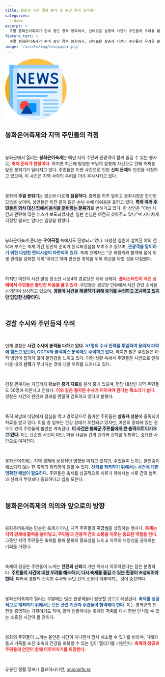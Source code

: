 ```yaml
---
title: 살충제 사건 경찰 분석 중 주민 우려 심각해!
categories:
  - News
excerpt: >
  주말 봉화은어축제가 준비 중인 경북 봉화에서, 신비로운 살충제 사건이 주민들의 우려를 불러일으키고 있다. 경찰은 사건 수사에 총력을 다하고 있지만, 범인은 여전히 잡히지 않아 불안감이 가중되고 있다.
feature_text: >
  주말 봉화은어축제가 준비 중인 경북 봉화에서, 신비로운 살충제 사건이 주민들의 우려를 불러일으키고 있다. 경찰은 사건 수사에 총력을 다하고 있지만, 범인은 여전히 잡히지 않아 불안감이 가중되고 있다.
image: '/assets/img/newspaper.png'
---
```


<p><img src="/assets/img/newspaper.png" alt="kimp 속보" /></p>

<h2 data-ke-size="size26">봉화은어축제와 지역 주민들의 걱정</h2>

<p data-ke-size="size16">&nbsp;</p>

<p>봉화군에서 열리는 <strong>봉화은어축제</strong>는 매년 지역 주민과 관광객이 함께 즐길 수 있는 행사로, <b><span style="color: #ee2323;">축제 준비가 한창이다.</span></b> 하지만 최근에 발생한 복날의 살충제 사건으로 인해 축제를 앞둔 분위기가 달라지고 있다. 주민들은 이번 사건으로 인한 <strong>신뢰 문제</strong>와 안전을 걱정하고 있으며, 이 사건은 지역 사회의 우려를 더욱 부각시키고 있다.</p>

<p data-ke-size="size16">&nbsp;</p>

<p>봉화의 <strong>주말 분위기</strong>는 평소와 다르게 <strong>침울하다.</strong> 중복을 하루 앞두고 봉화시장은 한산한 모습을 보이며, 상인들은 이전 같지 않은 손님 수에 아쉬움을 표하고 있다. <b><span style="background-color: #21538527;">특히 여러 주민들은 외식 대신 집에서 음식을 준비하는 분위기</span></b>로 변해가고 있다. 한 상인은 "이번 사건과 관련해 많은 뉴스가 보도되었지만, 일반 손님은 여전히 찾아주고 있다"며 지나치게 걱정할 필요는 없다는 입장을 밝혔다.</p>

<p data-ke-size="size16">&nbsp;</p>

<p>봉화은어축제 준비는 <strong>우여곡절</strong> 속에서도 진행되고 있다. 내성천 일원에 설치된 야외 천막과 부스는 축제 기간 동안의 준비가 완료되었음을 보여주고 있으며, <b><span style="color: #1a5490;">관광객을 맞이하기 위한 다양한 편의시설이 마련되어 있다.</span></b> 축제 관계자는 "군 위생계와 협력해 음식 위생 관리를 강화할 계획"이라고 하며 안전한 축제를 위해 최선을 다할 것을 다짐했다.</p>

<p data-ke-size="size16">&nbsp;</p>

<p>하지만 여전히 사건 발생 장소인 내성4리 경로당은 폐쇄 상태다. <b><span style="color: #ee2323;">폴리스라인이 쳐진 상태에서 주민들은 불안한 마음을 품고 있다.</span></b> 주민들은 경로당 안팎에서 사건 관련 소식을 논의하며 상심하고 있으며, <b><span style="background-color: #21538527;">경찰이 사건을 해결하기 위해 증거를 수집하고 조사하고 있지만 답답한 상황이다.</span></b> </p>

<p data-ke-size="size16">&nbsp;</p>

<h2 data-ke-size="size26">경찰 수사와 주민들의 우려</h2>

<p data-ke-size="size16">&nbsp;</p>

<p>현재 경찰은 <strong>사건 수사에 총력을 다하고 있다.</strong> <b><span style="color: #1a5490;">57명의 수사 인력을 투입하여 용의자 파악에 힘쓰고 있으며, CCTV와 블랙박스 분석에도 주력하고 있다.</span></b> 하지만 많은 주민들은 아직 범인이 잡히지 않아 불안감을 느끼고 있다. 이런 상황 속에서 주민들은 사건으로 인해 마을 내의 <strong>신의</strong>가 무너지는 것에 대한 우려를 드러내고 있다.</p>

<p data-ke-size="size16">&nbsp;</p>

<p>경찰 관계자는 지금까지 확보된 <strong>증거 자료</strong>를 분석 중에 있으며, 면담 대상인 지역 주민들도 56명에 이른다고 전했다. <b><span style="color: #ee2323;">이와 같은 철저한 수사가 이어져야 한다는 목소리가 높다.</span></b> 경찰은 사건의 원인과 경과를 면밀히 검토하고 있다고 밝혔다.</p>

<p data-ke-size="size16">&nbsp;</p>

<p>특히 복날에 식당에서 점심을 먹고 경로당으로 돌아온 주민들은 <strong>살충제 성분</strong>에 중독되어 치료를 받고 있다. 이들 중 일부는 건강 상태가 호전되고 있지만, 여전히 중태에 있는 경우도 있어 주민들의 불안은 계속된다. <b><span style="background-color: #21538527;">이 사건은 봉화군 주민들에게 큰 충격으로 다가오고 있다.</span></b> 이는 단순한 사건이 아닌, 마을 사람들 간의 관계와 신뢰를 위협하는 중요한 사안으로 여겨진다.</p>

<p data-ke-size="size16">&nbsp;</p>

<p>봉화은어축제는 지역 경제에 긍정적인 영향을 미치고 있지만, 주민들이 느끼는 불안감이 해소되지 않는 한 축제의 화려함이 덜할 수 있다. <b><span style="color: #1a5490;">신뢰를 회복하기 위해서는 사건에 대한 명확한 해법이 필요하다.</span></b> 주민들은 축제를 성공적으로 치르기 위해서는 서로 간의 협력과 신뢰가 무엇보다 중요하다고 입을 모은다.</p>

<p data-ke-size="size16">&nbsp;</p>

<h2 data-ke-size="size26">봉화은어축제의 의의와 앞으로의 방향</h2>

<p data-ke-size="size16">&nbsp;</p>

<p>봉화은어축제는 단순한 축제가 아닌, 지역 주민들의 <strong>자긍심</strong>을 상징하는 행사다. <b><span style="color: #ee2323;">축제는 지역 경제에 활력을 불어넣고, 주민들과 관광객 간의 소통을 이루는 중요한 역할을 한다.</span></b> 그동안 지역 주민들은 축제를 통해 문화의 중요성을 느끼고 지역의 다양성을 공유하는 기회를 가졌다.</p>

<p data-ke-size="size16">&nbsp;</p>

<p>축제의 성공은 주민들이 느끼는 <strong>안전과 신뢰</strong>의 기반 위에서 이루어진다는 점은 분명하다. <b><span style="background-color: #21538527;">주민들이 사건에 대한 우려를 해소하고, 다시 축제를 즐길 수 있는 환경이 조성되어야 한다.</span></b> 따라서 경찰의 신속한 수사와 주민 간의 소통이 이루어지는 것이 중요하다.</p>

<p data-ke-size="size16">&nbsp;</p>

<p>봉화은어축제가 열리는 주말에는 많은 관광객들이 방문할 것으로 예상된다. <b><span style="color: #1a5490;">축제를 성공적으로 개최하기 위해서는 모든 관련 기관과 주민들이 협력해야 한다.</span></b> 이는 봉화군의 안전을 증명하는 기회이기도 하며, 함께 만들어내는 축제의 <strong>가치</strong>를 다시 한번 인식할 수 있는 소중한 시간이 될 것이다.</p>

<p data-ke-size="size16">&nbsp;</p>

<p>봉화의 주민들이 느끼는 불안은 시간이 지나면서 점차 해소될 수 있기를 바라며, 피해자들과 가족들 또한 조속히 건강을 회복할 수 있는 길이 열리기를 기원한다. <b><span style="color: #ee2323;">축제의 성공과 주민들의 안전이 함께 이루어지기를 희망한다.</span></b> </p>

<p data-ke-size="size16">&nbsp;</p>
유용한 생활 정보가 필요하시다면, <a href="https://onioninfo.kr" rel="dofollow">onioninfo.kr</a>


